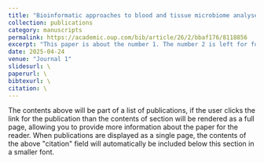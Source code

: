 ```yaml
---
title: "Bioinformatic approaches to blood and tissue microbiome analyses: challenges and perspectives"
collection: publications
category: manuscripts
permalink: https://academic.oup.com/bib/article/26/2/bbaf176/8118856
excerpt: "This paper is about the number 1. The number 2 is left for future work."
date: 2025-04-24
venue: "Journal 1"
slidesurl: \
paperurl: \
bibtexurl: \
citation: \
---
```


The contents above will be part of a list of publications, if the user clicks the link for the publication than the contents of section will be rendered as a full page, allowing you to provide more information about the paper for the reader. When publications are displayed as a single page, the contents of the above "citation" field will automatically be included below this section in a smaller font.
